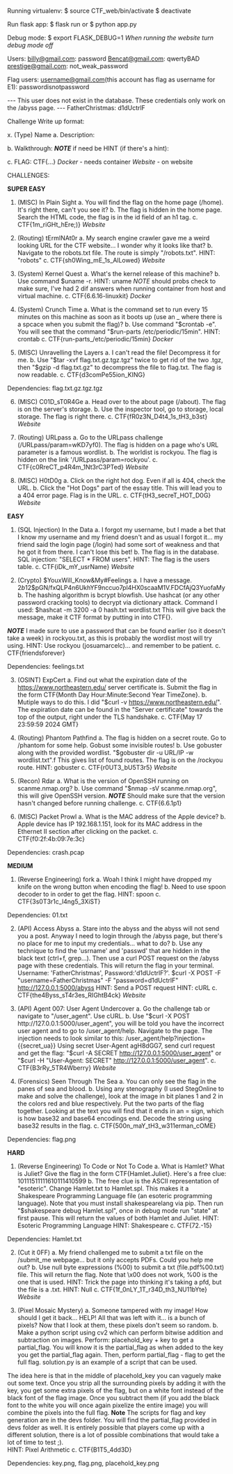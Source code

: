 Running virtualenv:
$ source CTF_web/bin/activate 
$ deactivate

Run flask app:
$ flask run
or 
$ python app.py 

Debug mode:
$ export FLASK_DEBUG=1
*When running the website turn debug mode off*

Users:
billy@gmail.com: password
Bencat@gmail.com: qwertyBAD
prestige@gmail.com: not_weak_password


Flag users:
username@gmail.com(this account has flag as username for E1): passwordisnotpassword

--- This user does not exist in the database. These credentials only work on the /abyss page. ---
FatherChristmas: d1dUctrlF


Challenge Write up format:

x. (Type) Name
a. Description:

b. Walkthrough:
***NOTE*** if need be
HINT (if there's a hint): 

c. FLAG:
	CTF{...}
*Docker* - needs container
*Website* - on website

CHALLENGES:


**SUPER EASY**


1. (MISC) In Plain Sight
a. You will find the flag on the home page (/home). It's right there, can't you see it?
b. The flag is hidden in the home page. Search the HTML code, the flag is in the id field of an h1 tag.
c. CTF{1m_riGHt_hEre;)}
*Website*



2. (Routing) tErmINAt0r
a. My search engine crawler gave me a weird looking URL for the CTF website... I wonder why it looks like that?
b. Navigate to the robots.txt file. The route is simply "/robots.txt". 
HINT: "robots"
c. CTF{sh0Wing_mE_1s_AlLowed}
*Website*



3. (System) Kernel Quest
a. What's the kernel release of this machine?
b. Use command $uname -r.
HINT: uname
*NOTE* should probs check to make sure, I've had 2 dif answers when running container from host and virtual machine. 
c. CTF{6.6.16-linuxkit}
*Docker*



4. (System) Crunch Time
a. What is the command set to run every 15 minutes on this machine as soon as it boots up (use an _ where there is a spcace when you submit the flag)? 
b. Use command "$crontab -e". You will see that the command "$run-parts /etc/periodic/15min". 
HINT: crontab
c. CTF{run-parts_/etc/periodic/15min}
*Docker*



5. (MISC) Unravelling the Layers 
a. I can't read the file! Decompress it for me. 
b. Use "$tar -xvf flag.txt.gz.tgz.tgz" twice to get rid of the two .tgz, then "$gzip -d flag.txt.gz" to decompress the file to flag.txt. The flag is now readable. 
c. CTF{d3comPe55ion_KING}

Dependencies: flag.txt.gz.tgz.tgz




6. (MISC) C01D_sT0R4Ge 
a. Head over to the about page (/about). The flag is on the server's storage. 
b. Use the inspector tool, go to storage, local storage. The flag is right there. 
c. CTF{fR0z3N_D4t4_1s_tH3_b3st}
*Website*



7. (Routing) URLpass
a. Go to the URLpass challenge (/URLpass/param=wKD7yf0). The flag is hidden on a page who's URL parameter is a famous wordlist. 
b. The worldist is rockyou. The flag is hidden on the link '/URLpass/param=rockyou'.
c. CTF{c0RreCT_p4R4m_1Nt3rC3PTed}
*Website*



8. (MISC) H0tD0g
a. Click on the right hot dog. Even if all is 404, check the URL.
b. Click the "Hot Dogs" part of the essay title. This will lead you to a 404 error page. Flag is in the URL. 
c. CTF{tH3_secreT_HOT_D0G}
*Website*



**EASY**



1. (SQL Injection) In the Data
a. I forgot my username, but I made a bet that I know my username and my friend doesn't and as usual I forgot it... my friend said the login page (/login) had some sort of weakness and that he got it from there. I can't lose this bet!
b. The flag is in the database. SQL injection: "SELECT * FROM users". 
HINT: The flag is the users table. 
c. CTF{iDk_mY_usrName}
*Website*



2. (Crypto) $YouxWill_Know&My#Feelings
a. I have a message. $2b$12$pGN/fxQLP4n6UkhYF9nccuo7pl4HX0scaaM1V.FDCfAjQ3YuofaMy
b. The hashing algorithm is bcrypt blowfish. Use hashcat (or any other password cracking tools) to decrypt via dictionary attack. Command I used: 
$hashcat -m 3200 -a 0 hash.txt wordlist.txt
This will give back the message, make it CTF format by putting in into CTF{}.

***NOTE*** I made sure to use a password that can be found earlier (so it doesn't take a week) in rockyou.txt, as this is probably the wordlist most will try using. 
HINT: Use rockyou (josuamarcelc)... and remember to be patient.
c. CTF{friendsforever}

Dependencies: feelings.txt



3. (OSINT) ExpCert
a. Find out what the expiration date of the https://www.northeastern.edu/ server certificate is. Submit the flag in the form CTF{Month Day Hour:Minute:Second Year TimeZone}. 
b. Mutiple ways to do this. I did "$curl -v https://www.northeastern.edu/". The expiration date can be found in the "Server certificate" towards the top of the output, right under the TLS handshake. 
c. CTF{May 17 23:59:59 2024 GMT}



4. (Routing) Phantom Pathfind
a. The flag is hidden on a secret route. Go to /phantom for some help. Gobust some invisible routes! 
b. Use gobuster along with the provided wordlist. "$gobuster dir -u URL/IP -w wordlist.txt".f This gives list of found routes. The flag is on the /rockyou route. 
HINT: gobuster
c. CTF{r0UT3_bU5T3r5}
*Website*



5. (Recon) Rdar 
a. What is the version of OpenSSH running on scanme.nmap.org?
b. Use command "$nmap -sV scanme.nmap.org", this will give OpenSSH version. 
***NOTE*** Should make sure that the version hasn't changed before running challenge. 
c. CTF{6.6.1p1}



6. (MISC) Packet Prowl 
a. What is the MAC address of the Apple device?
b. Apple device has IP 192.168.1.151, look for its MAC address in the Ethernet II section after clicking on the packet. 
c. CTF{f0:2f:4b:09:7e:3c}

Dependencies: crash.pcap



**MEDIUM**


1. (Reverse Engineering) fork
a. Woah I think I might have dropped my knife on the wrong button when encoding the flag!
b. Need to use spoon decoder to in order to get the flag. 
HINT: spoon
c. CTF{3s0T3r1c_l4ng5_3XiST}

Dependencies: 01.txt



2. (API) Access Abyss
a. Stare into the abyss and the abyss will not send you a post. Anyway I need to login through the /abyss page, but there's no place for me to input my credentials... what to do?
b. Use any technique to find the 'usrname' and 'passwd' that are hidden in the black text (ctrl+f, grep...). Then use a curl POST request on the /abyss page with these credentials. This will return the flag in your terminal. 
Username: 'FatherChristmas', Password:'d1dUctrlF?'. 
$curl -X POST -F "username=FatherChristmas" -F "password=d1dUctrlF" http://127.0.0.1:5000/abyss
HINT: Send a POST request
HINT: cURL
c. CTF{the4Byss_sT4r3es_RIGhtB4ck}
*Website*



3. (API) Agent 007: User Agent Undercover
a. Go the challenge tab or navigate to "/user_agent". Use cURL.
b. Use "$curl -X POST http://127.0.0.1:5000/user_agent", you will be told you have the incorrect user agent and to go to /user_agent/help. Navigate to the page. The injection needs to look similar to this: /user_agent/help?injection={{secret_ua}}
Using secret User-Agent agH8dGG7, send curl request and get the flag:
"$curl -A SECRET http://127.0.0.1:5000/user_agent" or "$curl -H "User-Agent: SECRET" http://127.0.0.1:5000/user_agent".
c. CTF{B3rRy_5TR4Wberry}
*Website*



4. (Forensics) Seen Through The Sea
a. You can only see the flag in the panes of sea and blood. 
b. Using any stenography (I used StegOnline to make and solve the challenge), look at the image in bit planes 1 and 2 in the colors red and blue respectively. Put the two parts of the flag together. Looking at the text you will find that it ends in an = sign, which is how base32 and base64 encodings end. Decode the string using base32 results in the flag.
c. CTF{500n_maY_tH3_w311erman_cOME}

Dependencies: flag.png



**HARD**


1. (Reverse Engineering) To Code or Not To Code
a. What is Hamlet? What is Juliet? Give the flag in the form CTF{Hamlet.Juliet}. Here's a free clue: 10111511111610111410599
b. The free clue is the ASCII representation of "esoteric". 
Change Hamlet.txt to Hamlet.spl. This makes it a Shakespeare Programming Language file (an esoteric programming language). Note that you must install shakespearelang via pip. Then run "$shakespeare debug Hamlet.spl", once in debug mode run "state" at first pause. This will return the values of both Hamlet and Juliet. 
HINT: Esoteric Programming Language
HINT: Shakespeare
c. CTF{72.-15}

Dependencies: Hamlet.txt



2. (Cut it 0FF)
a. My friend challenged me to submit a txt file on the /submit_me webpage... but it only accepts PDFs. Could you help me out?
b. Use null byte expressions (%00) to submit a txt (file.pdf%00.txt) file. This will return the flag. Note that \x00 does not work, %00 is the one that is used.
HINT: Trick the page into thinking it's taking a pfd, but the file is a .txt. 
HINT: Null
c. CTF{1f_0nLY_1T_r34D_th3_NU11bYte}
*Website*



3. (Pixel Mosaic Mystery)
a. Someone tampered with my image! How should I get it back... HELP! All that was left with it... is a bunch of pixels? Now that I look at them, these pixels don't seem so random. 
b. Make a python script using cv2 which can perform bitwise addition and subtraction on images. Perform: placehold_key + key to get a partial_flag. You will know it is the partial_flag as when added to the key you get the partial_flag again. Then, perform partial_flag - flag to get the full flag. solution.py is an example of a script that can be used. 

The idea here is that in the middle of placehold_key you can vaguely make out some text. Once you strip all the surrounding pixels by adding it with the key, you get some extra pixels of the flag, but on a white font instead of the black font of the flag image. Once you subtract them (if you add the black font to the white you will once again pixelize the entire image) you will combine the pixels into the full flag. 
**Note** The scripts for flag and key generation are in the devs folder. You will find the partial_flag provided in devs folder as well. It is entirely possible that players come up with a different solution, there is a lot of possible combinations that would take a lot of time to test ;).  
HINT: Pixel Arithmetic
c. CTF{B1T5_4dd3D} 

Dependencies: key.png, flag.png, placehold_key.png

